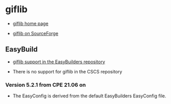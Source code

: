 # giflib

  * [giflib home page](http://giflib.sourceforge.net/)

  * [giflib on SourceForge](https://sourceforge.net/projects/giflib/)

## EasyBuild

  * [ giflib support in the EasyBuilders repository](https://github.com/easybuilders/easybuild-easyconfigs/tree/main/easybuild/easyconfigs/g/giflib)

  * There is no support for giflib in the CSCS repository

### Version 5.2.1 from CPE 21.06 on

  * The EasyConfig is derived from the default EasyBuilders EasyConfig file.
